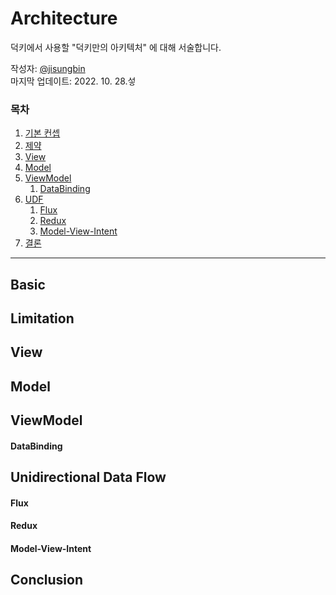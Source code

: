 # Architecture

덕키에서 사용할 "덕키만의 아키텍처" 에 대해 서술합니다.

작성자: [@jisungbin](https://github.com/jisungbin)  
마지막 업데이트: 2022. 10. 28.섷

### 목차

1. [기본 컨셉](#Basic)
2. [제약](#Limitation)
3. [View](#View)
4. [Model](#Model)
5. [ViewModel](#ViewModel)
   1. [DataBinding](#DataBinding)
6. [UDF](#Unidirectional-Data-Flow)
   1. [Flux](#Flux)
   2. [Redux](#Redux)
   3. [Model-View-Intent](#Model-View-Intent)
7. [결론](#conclusion)

---

## Basic

## Limitation

## View

## Model

## ViewModel

#### DataBinding

## Unidirectional Data Flow

#### Flux

#### Redux

#### Model-View-Intent

## Conclusion
